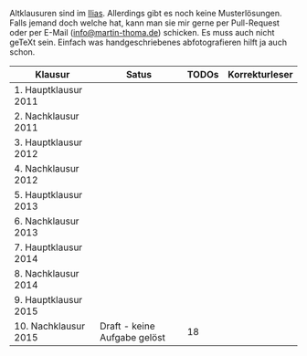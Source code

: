 Altklausuren sind im [Ilias](https://ilias.studium.kit.edu/goto_produktiv_fold_493586.html).
Allerdings gibt es noch keine Musterlösungen. Falls jemand doch welche hat,
kann man sie mir gerne per Pull-Request oder per E-Mail (info@martin-thoma.de)
schicken. Es muss auch nicht geTeXt sein. Einfach was handgeschriebenes
abfotografieren hilft ja auch schon.

<table>
    <thead>
        <tr>
            <th>Klausur</th>
            <th>Satus</th>
            <th>TODOs</th>
            <th>Korrekturleser</th>
        </tr>
    </thead>
    <tbody>
        <tr>
            <td>1. Hauptklausur 2011</td>
            <td>&nbsp;</td>
            <td>&nbsp;</td>
            <td>&nbsp;</td>
        </tr>
        <tr>
            <td>2. Nachklausur 2011</td>
            <td>&nbsp;</td>
            <td>&nbsp;</td>
            <td>&nbsp;</td>
        </tr>
        <tr>
            <td>3. Hauptklausur 2012</td>
            <td>&nbsp;</td>
            <td>&nbsp;</td>
            <td>&nbsp;</td>
        </tr>
        <tr>
            <td>4. Nachklausur 2012</td>
            <td>&nbsp;</td>
            <td>&nbsp;</td>
            <td>&nbsp;</td>
        </tr>
        <tr>
            <td>5. Hauptklausur 2013</td>
            <td>&nbsp;</td>
            <td>&nbsp;</td>
            <td>&nbsp;</td>
        </tr>
        <tr>
            <td>6. Nachklausur 2013</td>
            <td>&nbsp;</td>
            <td>&nbsp;</td>
            <td>&nbsp;</td>
        </tr>
        <tr>
            <td>7. Hauptklausur 2014</td>
            <td>&nbsp;</td>
            <td>&nbsp;</td>
            <td>&nbsp;</td>
        </tr>
        <tr>
            <td>8. Nachklausur 2014</td>
            <td>&nbsp;</td>
            <td>&nbsp;</td>
            <td>&nbsp;</td>
        </tr>
        <tr>
            <td>9. Hauptklausur 2015</td>
            <td>&nbsp;</td>
            <td>&nbsp;</td>
            <td>&nbsp;</td>
        </tr>
        <tr>
            <td>10. Nachklausur 2015</td>
            <td>Draft - keine Aufgabe gelöst</td>
            <td>18</td>
            <td>&nbsp;</td>
        </tr>
    </tbody>
</table>